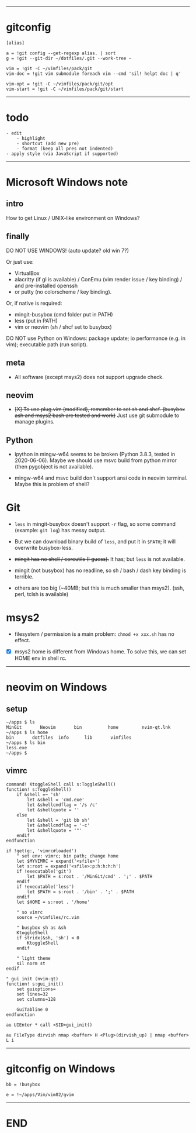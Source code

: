 ------------------------------------------------------------------------------

# gitconfig

```gitconfig
[alias]

a = !git config --get-regexp alias. | sort
g = !git --git-dir ~/dotfiles/.git --work-tree ~

vim = !git -C ~/vimfiles/pack/git
vim-doc = !git vim submodule foreach vim --cmd 'sil! helpt doc | q'

vim-opt = !git -C ~/vimfiles/pack/git/opt
vim-start = !git -C ~/vimfiles/pack/git/start
```

------------------------------------------------------------------------------

# todo

```todo
- edit
    - highlight
    - shortcut (add new pre)
    - format (keep all pres not indented)
- apply style (via JavaScript if supported)
```

------------------------------------------------------------------------------

# Microsoft Windows note

## intro

How to get Linux / UNIX-like environment on Windows?

## finally

DO NOT USE WINDOWS! (auto update? old win 7?)

Or just use:
- VirtualBox
- alacritty (if gl is available) / ConEmu (vim render issue / key binding) / and pre-installed openssh
- or putty (no colorscheme / key binding).

Or, if native is required:
- mingit-busybox (cmd folder put in PATH)
- less (put in PATH)
- vim or neovim (sh / shcf set to busybox)

DO NOT use Python on Windows: package update; io performance (e.g. in vim); executable path (run script).

## meta

- All software (except msys2) does not support upgrade check.

## neovim

- ~~[X] To use plug.vim (modified), remember to set sh and shcf. (busybox ash and msys2 bash are tested and work)~~ Just use git submodule to manage plugins.

## Python

- ipython in mingw-w64 seems to be broken (Python 3.8.3, tested in 2020-06-06). Maybe we should use msvc build from
  python mirror (then pygobject is not available).

- mingw-w64 and msvc build don't support ansi code in neovim terminal. Maybe this is problem of shell?

# Git

- `less` in mingit-busybox doesn't support `-r` flag, so some command (example: `git log`) has messy output.

- But we can download binary build of `less`, and put it in `$PATH`; it will overwrite busybox-less.

- ~~mingit has no shell / coreutils (I guess).~~ It has; but `less` is not available.

- mingit (not busybox) has no readline, so sh / bash / dash key binding is terrible.

- others are too big (~40MB; but this is much smaller than msys2). (ssh, perl, tclsh is available)

# msys2

- filesystem / permission is a main problem: `chmod +x xxx.sh` has no effect.

- [X] msys2 home is different from Windows home. To solve this, we can set HOME env in shell rc.

------------------------------------------------------------------------------

# neovim on Windows

## setup

```console
~/apps $ ls
MinGit       Neovim       bin          home         nvim-qt.lnk
~/apps $ ls home
bin       dotfiles  info      lib       vimfiles
~/apps $ ls bin
less.exe
~/apps $
```

## vimrc

```vim
command! KtoggleShell call s:ToggleShell()
function! s:ToggleShell()
    if &shell =~ 'sh'
        let &shell = 'cmd.exe'
        let &shellcmdflag = '/s /c'
        let &shellquote = ''
    else
        let &shell = 'git bb sh'
        let &shellcmdflag = '-c'
        let &shellquote = '"'
    endif
endfunction

if !get(g:, 'vimrc#loaded')
    " set env: vimrc; bin path; change home
    let $MYVIMRC = expand('<sfile>')
    let s:root = expand('<sfile>:p:h:h:h:h')
    if !executable('git')
        let $PATH = s:root . '/MinGit/cmd' . ';' . $PATH
    endif
    if !executable('less')
        let $PATH = s:root . '/bin' . ';' . $PATH
    endif
    let $HOME = s:root . '/home'

    " so vimrc
    source ~/vimfiles/rc.vim

    " busybox sh as &sh
    KtoggleShell
    if stridx(&sh, 'sh') < 0
        KtoggleShell
    endif

    " light theme
    sil norm st
endif

" gui init (nvim-qt)
function! s:gui_init()
    set guioptions=
    set lines=32
    set columns=128

    GuiTabline 0
endfunction

au UIEnter * call <SID>gui_init()

au FileType dirvish nmap <buffer> H <Plug>(dirvish_up) | nmap <buffer> L i
```

------------------------------------------------------------------------------

# gitconfig on Windows

```gitconfig
bb = !busybox

e = !~/apps/Vim/vim82/gvim
```

------------------------------------------------------------------------------

# END
